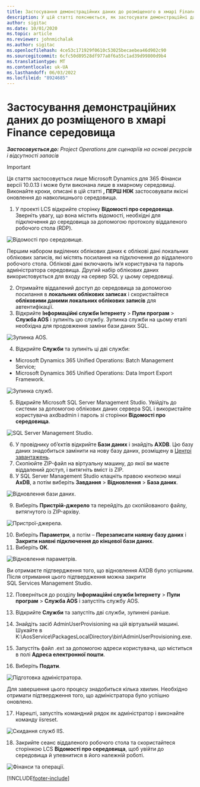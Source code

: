 ```yaml
---
title: Застосування демонстраційних даних до розміщеного в хмарі Finance середовища
description: У цій статті пояснюється, як застосувати демонстраційні дані з операцій project до Dynamics 365 Finance хмарному середовищі.
author: sigitac
ms.date: 10/01/2020
ms.topic: article
ms.reviewer: johnmichalak
ms.author: sigitac
ms.openlocfilehash: 4ce53c171929f0610c53025becaebea46d902c90
ms.sourcegitcommit: 6cfc50d89528df977a8f6a55c1ad39d99800d9b4
ms.translationtype: MT
ms.contentlocale: uk-UA
ms.lasthandoff: 06/03/2022
ms.locfileid: "8924685"
---
```

# <a name="apply-demo-data-to-a-finance-cloud-hosted-environment"></a>Застосування демонстраційних даних до розміщеного в хмарі Finance середовища

_**Застосовується до:** Project Operations для сценаріїв на основі ресурсів і відсутності запасів_

> [!IMPORTANT]
> Ця стаття застосовується лише Microsoft Dynamics для 365 Фінанси версії 10.0.13 і може бути виконана лише в хмарному середовищі. Виконайте кроки, описані в цій статті **, ПЕРШ НІЖ** застосовувати якісні оновлення до навколишнього середовища.

1. У проекті LCS відкрийте сторінку **Відомості про середовища**. Зверніть увагу, що вона містить відомості, необхідні для підключення до середовища за допомогою протоколу віддаленого робочого стола (RDP).

![Відомості про середовище.](./media/1EnvironmentDetails.png)

Першим набором виділених облікових даних є облікові дані локальних облікових записів, які містять посилання на підключення до віддаленого робочого стола. Облікові дані включають ім’я користувача та пароль адміністратора середовища. Другий набір облікових даних використовується для входу на сервер SQL у цьому середовищі.

2. Отримайте віддалений доступ до середовища за допомогою посилання в **локальних облікових записах** і скористайтеся **обліковими даними локальних облікових записів** для автентифікації.
3. Відкрийте **Інформаційні служби Інтернету** > **Пули програм** > **Служба AOS** і зупиніть цю службу. Зупинка служби на цьому етапі необхідна для продовження заміни бази даних SQL.

![Зупинка AOS.](./media/2StopAOS.png)

4. Відкрийте **Служби** та зупиніть ці дві служби:

- Microsoft Dynamics 365 Unified Operations: Batch Management Service;
- Microsoft Dynamics 365 Unified Operations: Data Import Export Framework.

![Зупинка служб.](./media/3StopServices.png)

5. Відкрийте Microsoft SQL Server Management Studio. Увійдіть до системи за допомогою облікових даних сервера SQL і використайте користувача axdbadmin і пароль зі сторінки **Відомості про середовища**.

![SQL Server Management Studio.](./media/4SSMS.png)

6. У провіднику об’єктів відкрийте **Бази даних** і знайдіть **AXDB**. Цю базу даних знадобиться замінити на нову базу даних, розміщену в [Центрі завантажень](https://download.microsoft.com/download/1/a/3/1a314bd2-b082-4a87-abdc-1ba26c92b63d/ProjOpsDemoDataFOGARelease.zip). 
7. Скопіюйте ZIP-файл на віртуальну машину, до якої ви маєте віддалений доступ, і витягніть вміст із ZIP.
8. У SQL Server Management Studio клацніть правою кнопкою миші **AxDB**, а потім виберіть **Завдання** > **Відновлення** > **База даних**.

![Відновлення бази даних.](./media/5RestoreDatabase.png)

9. Виберіть **Пристрій-джерело** та перейдіть до скопійованого файлу, витягнутого із ZIP-архіву.

![Пристрої-джерела.](./media/6SourceDevice.png)

10. Виберіть **Параметри**, а потім – **Перезаписати наявну базу даних** і **Закрити наявні підключення до кінцевої бази даних**. 
11. Виберіть **ОК**.

![Відновлення параметрів.](./media/7RestoreSetting.png)

Ви отримаєте підтвердження того, що відновлення AXDB було успішним. Після отримання цього підтвердження можна закрити SQL Services Management Studio.

12. Поверніться до розділу **Інформаційні служби Інтернету** > **Пули програм** > **Служба AOS** і запустіть службу AOS.
13. Відкрийте **Служби** та запустіть дві служби, зупинені раніше.

14. Знайдіть засіб AdminUserProvisioning на цій віртуальній машині. Шукайте в K:\AosService\PackagesLocalDirectory\bin\AdminUserProvisioning.exe.
15. Запустіть файл .ext за допомогою адреси користувача, що міститься в полі **Адреса електронної пошти**. 
16. Виберіть **Подати**.

![Підготовка адміністратора.](./media/8AdminUserProvisioning.png)

Для завершення цього процесу знадобиться кілька хвилин. Необхідно отримати підтвердження того, що адміністратора було успішно оновлено.

17. Нарешті, запустіть командний рядок як адміністратор і виконайте команду iisreset.

![Скидання служб IIS.](./media/9IISReset.png)

18. Закрийте сеанс віддаленого робочого стола та скористайтеся сторінкою LCS **Відомості про середовища**, щоб увійти до середовища й упевнитися в його належній роботі.

![Фінанси та операції.](./media/10FinanceAndOperations.png)


[!INCLUDE[footer-include](../includes/footer-banner.md)]